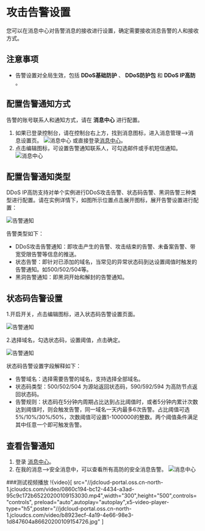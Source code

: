 # 攻击告警设置

您可以在消息中心对告警消息的接收进行设置，确定需要接收消息告警的人和接收方式。

## 注意事项
- 告警设置对全局生效，包括 **DDoS基础防护** 、 **DDoS防护包** 和 **DDoS IP高防** 。

## 配置告警通知方式
告警的账号联系人和通知方式，请在 **消息中心** 进行配置。
1. 如果已登录控制台，请在控制台右上方，找到消息图标，进入消息管理-->消息设置页。
![消息中心](https://github.com/jdcloudcom/cn/blob/edit/image/Advanced%20Anti-DDoS/message%2004.png)
或直接登录[消息中心](https://message-console.jdcloud.com/message/message-list)。
2. 点击编辑图标，可设置告警通知联系人，可勾选邮件或手机短信通知。
![消息中心](https://github.com/jdcloudcom/cn/blob/edit/image/Advanced%20Anti-DDoS/message%2005.png)

##  配置告警通知类型

DDoS IP高防支持对单个实例进行DDoS攻击告警、状态码告警、黑洞告警三种类型进行配置。请在实例详情下，如图所示位置点击展开图标，展开告警设置进行配置：

![告警通知](https://github.com/jdcloudcom/cn/blob/edit/image/Advanced%20Anti-DDoS/alarm1.png)

告警类型如下：

- DDoS攻击告警通知：即攻击产生的告警、攻击结束的告警、未备案告警、带宽受限告警等信息的推送。
- 状态告警：即针对已添加的域名，当常见的异常状态码到达设置阈值时触发的告警通知。如500/502/504等。
- 黑洞告警通知：即黑洞开始和解封的告警通知。

##  状态码告警设置

1.开启开关，点击编辑图标，进入状态码告警设置页面。

![告警通知](https://github.com/jdcloudcom/cn/blob/edit/image/Advanced%20Anti-DDoS/alarm2.png)

2.选择域名，勾选状态码，设置阈值，点击确定。

![告警通知](https://github.com/jdcloudcom/cn/blob/edit/image/Advanced%20Anti-DDoS/alarm3.png)

状态码告警设置字段解释如下：

- 告警域名：选择需要告警的域名，支持选择全部域名。
- 状态码类型：500/502/504 为源站返回状态码，590/592/594 为高防节点返回状态码。
- 告警规则：状态码在5分钟内周期占比达到占比阈值时，或者5分钟内累计次数达到阈值时，则会触发告警，同一域名一天内最多6次告警。占比阈值可选5%/10%/30%/50%，次数阈值可设置1-1000000的整数。两个阈值条件满足其中任意一个即可触发告警。

## 查看告警通知
1. 登录 [消息中心](https://message-console.jdcloud.com/message/message-list)。
2. 在我的消息–>安全消息中，可以查看所有高防的安全消息告警。
![消息中心](https://github.com/jdcloudcom/cn/blob/edit/image/Advanced%20Anti-DDoS/message%2006.png)


###测试视频播放
!{video}[ src="//jdcloud-portal.oss.cn-north-1.jcloudcs.com/video/0860c194-bc12-4434-a3ad-95c9c172b65220200109153030.mp4",width="300",height="500",controls="controls", preload="auto",autoplay="autoplay",x5-video-player-type="h5",poster="//jdcloud-portal.oss.cn-north-1.jcloudcs.com/video/b8923ecf-4a19-4e66-98e3-1d847604a86620200109154726.jpg" ]
